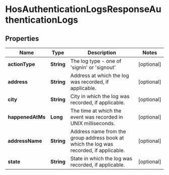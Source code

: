 
# HosAuthenticationLogsResponseAuthenticationLogs

## Properties
Name | Type | Description | Notes
------------ | ------------- | ------------- | -------------
**actionType** | **String** | The log type - one of &#39;signin&#39; or &#39;signout&#39; |  [optional]
**address** | **String** | Address at which the log was recorded, if applicable. |  [optional]
**city** | **String** | City in which the log was recorded, if applicable. |  [optional]
**happenedAtMs** | **Long** | The time at which the event was recorded in UNIX milliseconds. |  [optional]
**addressName** | **String** | Address name from the group address book at which the log was recorded, if applicable. |  [optional]
**state** | **String** | State in which the log was recorded, if applicable. |  [optional]



